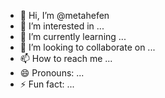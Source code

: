 - 👋 Hi, I’m @metahefen
- 👀 I’m interested in ...
- 🌱 I’m currently learning ...
- 💞️ I’m looking to collaborate on ...
- 📫 How to reach me ...
- 😄 Pronouns: ...
- ⚡ Fun fact: ...

<!---
metahefen/metahefen is a ✨ special ✨ repository because its `README.md` (this file) appears on your GitHub profile.
You can click the Preview link to take a look at your changes.
--->
